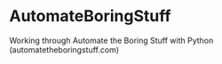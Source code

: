# AutomateBoringStuff
Working through Automate the Boring Stuff with Python (automatetheboringstuff.com)
